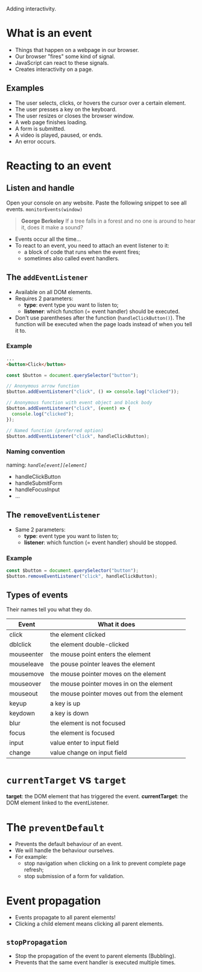 Adding interactivity.

# What is an event

- Things that happen on a webpage in our browser.
- Our browser "fires" some kind of signal.
- JavaScript can react to these signals.
- Creates interactivity on a page.

## Examples

- The user selects, clicks, or hovers the cursor over a certain element.
- The user presses a key on the keyboard.
- The user resizes or closes the browser window.
- A web page finishes loading.
- A form is submitted.
- A video is played, paused, or ends.
- An error occurs.

# Reacting to an event

## Listen and handle

Open your console on any website.
Paste the following snippet to see all events.
`monitorEvents(window)`

> **George Berkeley**
> If a tree falls in a forest and no one is around to hear it, does it make a sound?

- Events occur all the time...
- To react to an event, you need to attach an event listener to it:
  - a block of code that runs when the event fires;
  - sometimes also called event handlers.

## The `addEventListener`

- Available on all DOM elements.
- Requires 2 parameters:
  - **type**: event type you want to listen to;
  - **listener**: which function (= event handler) should be executed.
- Don't use parentheses after the function (`handleClickButton()`). The function will be executed when the page loads instead of when you tell it to.

### Example

```html
...
<button>Click</button>
```

```javascript
const $button = document.querySelector("button");

// Anonymous arrow function
$button.addEventListener("click", () => console.log("clicked"));

// Anonymous function with event object and block body
$button.addEventListener("click", (event) => {
  console.log("clicked");
});

// Named function (preferred option)
$button.addEventListener("click", handleClickButton);
```

### Naming convention

naming: _`handle[event][element]`_

- handleClickButton
- handleSubmitForm
- handleFocusInput
- ...

## The `removeEventListener`

- Same 2 parameters:
  - **type**: event type you want to listen to;
  - **listener**: which function (= event handler) should be stopped.

### Example

```javascript
const $button = document.querySelector("button");
$button.removeEventListener("click", handleClickButton);
```

## Types of events

Their names tell you what they do.

| Event      | What it does                                 |
| ---------- | -------------------------------------------- |
| click      | the element clicked                          |
| dblclick   | the element double-clicked                   |
| mouseenter | the mouse point enters the element           |
| mouseleave | the pouse pointer leaves the element         |
| mousemove  | the mouse pointer moves on the element       |
| mouseover  | the mouse pointer moves in on the element    |
| mouseout   | the mouse pointer moves out from the element |
| keyup      | a key is up                                  |
| keydown    | a key is down                                |
| blur       | the element is not focused                   |
| focus      | the element is focused                       |
| input      | value enter to input field                   |
| change     | value change on input field                  |

# `currentTarget` vs `target`

**target**: the DOM element that has triggered the event.
**currentTarget**: the DOM element linked to the eventListener.

# The `preventDefault`

- Prevents the default behaviour of an event.
- We will handle the behaviour ourselves.
- For example:
  - stop navigation when clicking on a link to prevent complete page refresh;
  - stop submission of a form for validation.

# Event propagation

- Events propagate to all parent elements!
- Clicking a child element means clicking all parent elements.

## `stopPropagation`

- Stop the propagation of the event to parent elements (Bubbling).
- Prevents that the same event handler is executed multiple times.

